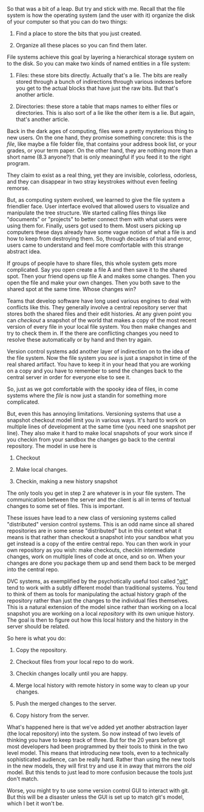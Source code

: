 So that was a bit of a leap. But try and stick with me. Recall that the file system is how the operating system (and the user with it) organize the disk of your computer so that you can do two things:

1. Find a place to store the bits that you just created.

2. Organize all these places so you can find them later.

File systems achieve this goal by layering a hierarchical storage system on to the disk. So you can make two kinds of named entities in a file system:

1. Files: these store bits directly. Actually that's a lie. The bits are really stored through a bunch of indirections through various indexes before you get to the actual blocks that have just the raw bits. But that's another article.

2. Directories: these store a table that maps names to either files or directories. This is also sort of a lie like the other item is a lie. But again, that's another article.

Back in the dark ages of computing, files were a pretty mysterious thing to new users. On the one hand, they promise something concrete: this is the _file_, like maybe a file folder file, that contains your address book list, or your grades, or your term paper. On the other hand, they are nothing more than a short name (8.3 anyone?) that is only meaningful if you feed it to the right program.

They claim to exist as a real thing, yet they are invisible, colorless, odorless, and they can disappear in two stray keystrokes without even feeling remorse.

But, as computing system evolved, we learned to give the file system a friendlier face. User interface evolved that allowed users to visualize and manipulate the tree structure. We started calling files things like "documents" or "projects" to better connect them with what users were using them for. Finally, users got used to them. Most users picking up computers these days already have some vague notion of what a file is and how to keep from destroying them. So, through decades of trial and error, users came to understand and feel more comfortable with this strange abstract idea.

If groups of people have to share files, this whole system gets more complicated. Say you open create a file A and then save it to the shared spot. Then your friend opens up file A and makes some changes. Then you open the file and make your own changes. Then you both save to the shared spot at the same time. Whose changes win?

Teams that develop software have long used various engines to deal with conflicts like this. They generally involve a central repository server that stores both the shared files and their edit histories. At any given point you can _checkout_ a snapshot of the world that makes a copy of the most recent version of every file in your local file system. You then make changes and try to check them in. If the there are conflicting changes you need to resolve these automatically or by hand and then try again.

Version control systems add another layer of indirection on to the idea of the file system. Now the file system you _see_ is just a snapshot in time of the real shared artifact. You have to keep it in your head that you are working on a copy and you have to remember to send the changes back to the central server in order for everyone else to see it.

So, just as we got comfortable with the spooky idea of files, in come systems where the _file_ is now just a standin for something more complicated.

But, even this has annoying limitations. Versioning systems that use a snapshot checkout model limit you in various ways. It's hard to work on multiple lines of development at the same time (you need one snapshot per line). They also make it hard to make local snapshots of your work since if you checkin from your sandbox the changes go back to the central repository. The model in use here is

1. Checkout

2. Make local changes.

3. Checkin, making a new history snapshot

The only tools you get in step 2 are whatever is in your file system. The communication between the server and the client is all in terms of textual changes to some set of files. This is important.

These issues have lead to a new class of versioning systems called "distributed" version control systems. This is an odd name since all shared repositories are in some sense "distributed" but in this context what it means is that rather than checkout a snapshot into your sandbox what you get instead is a copy of the entire central repo. You can then work in your own repository as you wish: make checkouts, checkin intermediate changes, work on multiple lines of code at once, and so on. When your changes are done you package them up and send them back to be merged into the central repo.

DVC systems, as exemplified by the psychotically useful tool called <a href="http://git-scm.com">"git"</a> tend to work with a subtly different model than traditional systems. You tend to think of them as tools for manipulating the actual history graph of the repository rather than just the changes to the individual files themselves. This is a natural extension of the model since rather than working on a local snapshot you are working on a local *repository* with its own unique history. The goal is then to figure out how this local history and the history in the server should be related.

So here is what you do:

1. Copy the repository.

2. Checkout files from your local repo to do work.

3. Checkin changes locally until you are happy.

4. Merge local history with remote history in some way to clean up your changes.

5. Push the merged changes to the server.

6. Copy history from the server.

What's happened here is that we've added yet another abstraction layer (the local repository) into the system. So now instead of two levels of thinking you have to keep track of three. But for the 20 years before git most developers had been programmed by their tools to think in the two level model. This means that introducing new tools, even to a  technically sophisticated audience, can be really hard. Rather than using the new tools in the new models, they will first try and use it in away that mirrors the *old* model. But this tends to just lead to more confusion because the tools just don't match.

Worse, you might try to use some version control GUI to interact with git. But this will be a disaster unless the GUI is set up to match git's model, which I bet it won't be.
